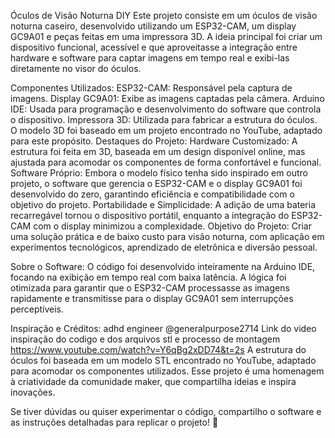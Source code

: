 Óculos de Visão Noturna DIY
Este projeto consiste em um óculos de visão noturna caseiro, desenvolvido utilizando um ESP32-CAM, um display GC9A01 e peças feitas em uma impressora 3D. A ideia principal foi criar um dispositivo funcional, acessível e que aproveitasse a integração entre hardware e software para captar imagens em tempo real e exibi-las diretamente no visor do óculos.

Componentes Utilizados:
ESP32-CAM: Responsável pela captura de imagens.
Display GC9A01: Exibe as imagens captadas pela câmera.
Arduino IDE: Usada para programação e desenvolvimento do software que controla o dispositivo.
Impressora 3D: Utilizada para fabricar a estrutura do óculos. O modelo 3D foi baseado em um projeto encontrado no YouTube, adaptado para este propósito.
Destaques do Projeto:
Hardware Customizado: A estrutura foi feita em 3D, baseada em um design disponível online, mas ajustada para acomodar os componentes de forma confortável e funcional.
Software Próprio: Embora o modelo físico tenha sido inspirado em outro projeto, o software que gerencia o ESP32-CAM e o display GC9A01 foi desenvolvido do zero, garantindo eficiência e compatibilidade com o objetivo do projeto.
Portabilidade e Simplicidade: A adição de uma bateria recarregável tornou o dispositivo portátil, enquanto a integração do ESP32-CAM com o display minimizou a complexidade.
Objetivo do Projeto:
Criar uma solução prática e de baixo custo para visão noturna, com aplicação em experimentos tecnológicos, aprendizado de eletrônica e diversão pessoal.

Sobre o Software:
O código foi desenvolvido inteiramente na Arduino IDE, focando na exibição em tempo real com baixa latência. A lógica foi otimizada para garantir que o ESP32-CAM processasse as imagens rapidamente e transmitisse para o display GC9A01 sem interrupções perceptíveis.

Inspiração e Créditos:
adhd engineer
@generalpurpose2714
Link do video inspiração do codigo e dos arquivos stl e processo de montagem https://www.youtube.com/watch?v=Y6qBg2xDD74&t=2s
A estrutura do óculos foi baseada em um modelo STL encontrado no YouTube, adaptado para acomodar os componentes utilizados. Esse projeto é uma homenagem à criatividade da comunidade maker, que compartilha ideias e inspira inovações.

Se tiver dúvidas ou quiser experimentar o código, compartilho o software e as instruções detalhadas para replicar o projeto! 🚀






